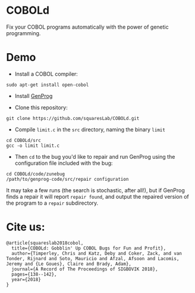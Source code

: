 # COBOLd

Fix your COBOL programs automatically with the power of genetic programming. 

# Demo

- Install a COBOL compiler:

`sudo apt-get install open-cobol`

- Install [GenProg](https://github.com/squaresLab/genprog-code)

- Clone this repository:
```
git clone https://github.com/squaresLab/COBOLd.git
```

- Compile `limit.c` in the `src` directory, naming the binary `limit`
```
cd COBOLd/src
gcc -o limit limit.c
```

- Then `cd` to the bug you'd like to repair and run GenProg using the
configuration file included with the bug:
```
cd COBOLd/code/zunebug
/path/to/genprog-code/src/repair configuration
```

It may take a few runs (the search is stochastic, after all!), but if GenProg
finds a repair it will report `repair found`, and output the repaired version of
the program to a `repair` subdirectory.

# Cite us:

```
@article{squareslab2018cobol,
  title={COBOLd: Gobblin' Up COBOL Bugs for Fun and Profit},
  author={Timperley, Chris and Katz, Deby and Coker, Zack, and van Tonder, Rijnard and Soto, Mauricio and Afzal, Afsoon and Lacomis, Jeremy and {Le Goues}, Claire and Brady, Adam},
  journal={A Record of The Proceedings of SIGBOVIK 2018},
  pages={138--142},
  year={2018}
}
```
